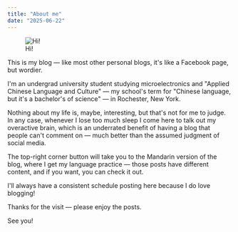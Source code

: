 ```yaml
---
title: "About me"
date: "2025-06-22"
---
```


<figure>
  <img src="/images/lemon.png" alt="Hi!">
  <figcaption>Hi!</figcaption>
</figure>

This is my blog — like most other personal blogs, it's like a Facebook page, but wordier.

I'm an undergrad university student studying microelectronics and "Applied Chinese Language and Culture" — my school's term for "Chinese language, but it's a bachelor's of science" — in Rochester, New York.

Nothing about my life is, maybe, interesting, but that's not for me to judge. In any case, whenever I lose too much sleep I come here to talk out my overactive brain, which is an underrated benefit of having a blog that people can't comment on — much better than the assumed judgment of social media.

The top-right corner button will take you to the Mandarin version of the blog, where I get my language practice — those posts have different content, and if you want, you can check it out.

I'll always have a consistent schedule posting here because I do love blogging!

Thanks for the visit — please enjoy the posts.

See you!
